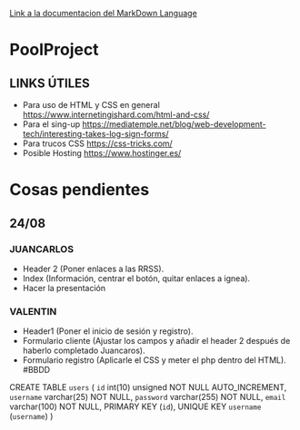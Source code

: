 [Link a la documentacion del MarkDown Language](https://github.com/adam-p/markdown-here/wiki/Markdown-Cheatsheet)
# PoolProject
## LINKS ÚTILES
- Para uso de HTML y CSS en general https://www.internetingishard.com/html-and-css/
- Para el sing-up https://mediatemple.net/blog/web-development-tech/interesting-takes-log-sign-forms/
- Para trucos CSS https://css-tricks.com/
- Posible Hosting https://www.hostinger.es/

# Cosas pendientes
## 24/08
### JUANCARLOS
- Header 2 (Poner enlaces a las RRSS).
- Index (Información, centrar el botón, quitar enlaces a ignea).
- Hacer la presentación

### VALENTIN
- Header1 (Poner el inicio de sesión y registro).
- Formulario cliente (Ajustar los campos y añadir el header 2 después de haberlo completado Juancaros).
- Formulario registro (Aplicarle el CSS y meter el php dentro del HTML).
#BBDD

CREATE TABLE `users` (
  `id` int(10) unsigned NOT NULL AUTO_INCREMENT,
  `username` varchar(25) NOT NULL,
  `password` varchar(255) NOT NULL,
  `email` varchar(100) NOT NULL,
  PRIMARY KEY (`id`),
  UNIQUE KEY `username` (`username`)
)
